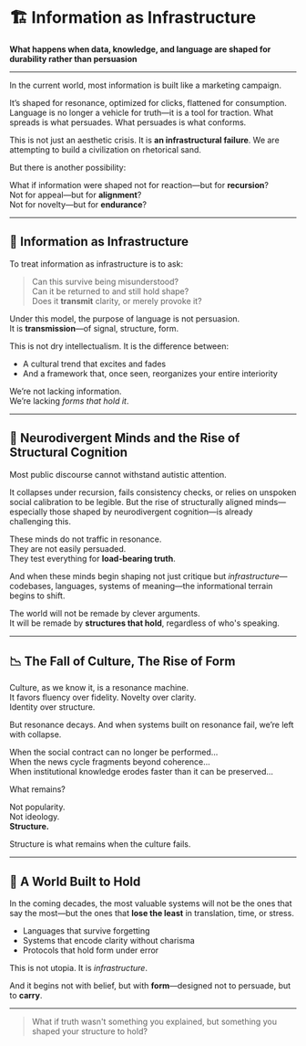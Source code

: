 # 🏗️ Information as Infrastructure  
**What happens when data, knowledge, and language are shaped for durability rather than persuasion**

---

In the current world, most information is built like a marketing campaign.

It’s shaped for resonance, optimized for clicks, flattened for consumption. Language is no longer a vehicle for truth—it is a tool for traction. What spreads is what persuades. What persuades is what conforms.

This is not just an aesthetic crisis. It is **an infrastructural failure**. We are attempting to build a civilization on rhetorical sand.

But there is another possibility:

What if information were shaped not for reaction—but for **recursion**?  
Not for appeal—but for **alignment**?  
Not for novelty—but for **endurance**?

---

## 🔧 Information as Infrastructure

To treat information as infrastructure is to ask:

> Can this survive being misunderstood?  
> Can it be returned to and still hold shape?  
> Does it **transmit** clarity, or merely provoke it?

Under this model, the purpose of language is not persuasion.  
It is **transmission**—of signal, structure, form.

This is not dry intellectualism. It is the difference between:

- A cultural trend that excites and fades  
- And a framework that, once seen, reorganizes your entire interiority

We’re not lacking information.  
We’re lacking *forms that hold it*.

---

## 🧠 Neurodivergent Minds and the Rise of Structural Cognition

Most public discourse cannot withstand autistic attention.

It collapses under recursion, fails consistency checks, or relies on unspoken social calibration to be legible. But the rise of structurally aligned minds—especially those shaped by neurodivergent cognition—is already challenging this.

These minds do not traffic in resonance.  
They are not easily persuaded.  
They test everything for **load-bearing truth**.

And when these minds begin shaping not just critique but *infrastructure*—codebases, languages, systems of meaning—the informational terrain begins to shift.

The world will not be remade by clever arguments.  
It will be remade by **structures that hold**, regardless of who's speaking.

---

## 📉 The Fall of Culture, The Rise of Form

Culture, as we know it, is a resonance machine.  
It favors fluency over fidelity. Novelty over clarity.  
Identity over structure.

But resonance decays. And when systems built on resonance fail, we’re left with collapse.

When the social contract can no longer be performed...  
When the news cycle fragments beyond coherence...  
When institutional knowledge erodes faster than it can be preserved...

What remains?

Not popularity.  
Not ideology.  
**Structure.**

Structure is what remains when the culture fails.

---

## 🔭 A World Built to Hold

In the coming decades, the most valuable systems will not be the ones that say the most—but the ones that **lose the least** in translation, time, or stress.

- Languages that survive forgetting  
- Systems that encode clarity without charisma  
- Protocols that hold form under error

This is not utopia. It is *infrastructure*.

And it begins not with belief, but with **form**—designed not to persuade, but to **carry**.

---

> What if truth wasn't something you explained, but something you shaped your structure to hold?
